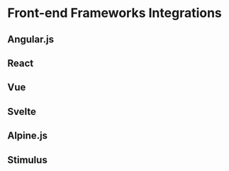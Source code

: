 # Front-end Frameworks Integrations

## Angular.js

## React

## Vue

## Svelte

## Alpine.js

## Stimulus
